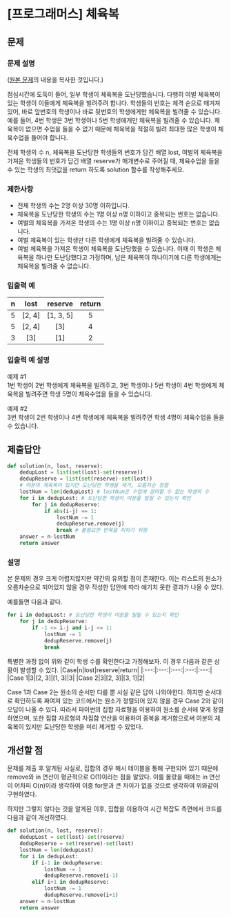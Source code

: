 # [프로그래머스] 체육복
## 문제
### 문제 설명
([원본 문제](https://programmers.co.kr/learn/courses/30/lessons/42862)의 내용을 복사한 것입니다.)

점심시간에 도둑이 들어, 일부 학생이 체육복을 도난당했습니다. 다행히 여벌 체육복이 있는 학생이 이들에게 체육복을 빌려주려 합니다. 학생들의 번호는 체격 순으로 매겨져 있어, 바로 앞번호의 학생이나 바로 뒷번호의 학생에게만 체육복을 빌려줄 수 있습니다. 예를 들어, 4번 학생은 3번 학생이나 5번 학생에게만 체육복을 빌려줄 수 있습니다. 체육복이 없으면 수업을 들을 수 없기 때문에 체육복을 적절히 빌려 최대한 많은 학생이 체육수업을 들어야 합니다.

전체 학생의 수 n, 체육복을 도난당한 학생들의 번호가 담긴 배열 lost, 여벌의 체육복을 가져온 학생들의 번호가 담긴 배열 reserve가 매개변수로 주어질 때, 체육수업을 들을 수 있는 학생의 최댓값을 return 하도록 solution 함수를 작성해주세요.

### 제한사항
* 전체 학생의 수는 2명 이상 30명 이하입니다.
* 체육복을 도난당한 학생의 수는 1명 이상 n명 이하이고 중복되는 번호는 없습니다.
* 여벌의 체육복을 가져온 학생의 수는 1명 이상 n명 이하이고 중복되는 번호는 없습니다.
* 여벌 체육복이 있는 학생만 다른 학생에게 체육복을 빌려줄 수 있습니다.
* 여벌 체육복을 가져온 학생이 체육복을 도난당했을 수 있습니다. 이때 이 학생은 체육복을 하나만 도난당했다고 가정하며, 남은 체육복이 하나이기에 다른 학생에게는 체육복을 빌려줄 수 없습니다.

### 입출력 예
|n|lost|reserve|return|
|:---:|:---:|:---:|:---:|
|5|[2, 4]|[1, 3, 5]|5|
|5|[2, 4]|[3]|4|
|3|[3]|[1]|2|

### 입출력 예 설명
예제 #1  
1번 학생이 2번 학생에게 체육복을 빌려주고, 3번 학생이나 5번 학생이 4번 학생에게 체육복을 빌려주면 학생 5명이 체육수업을 들을 수 있습니다.

예제 #2  
3번 학생이 2번 학생이나 4번 학생에게 체육복을 빌려주면 학생 4명이 체육수업을 들을 수 있습니다.

## 제출답안
```python
def solution(n, lost, reserve):
    dedupLost = list(set(lost)-set(reserve))
    dedupReserve = list(set(reserve)-set(lost))
    # 여분의 체육복이 있지만 도난당한 학생을 제거, 오름차순 정렬
    lostNum = len(dedupLost) # lostNum은 수업에 참여할 수 없는 학생의 수
    for i in dedupLost: # 도난당한 학생이 여분을 빌릴 수 있는지 확인
        for j in dedupReserve:
            if abs(i-j) == 1:
                lostNum -= 1
                dedupReserve.remove(j)
                break # 불필요한 반복을 피하기 위함
    answer = n-lostNum
    return answer
```
### 설명
본 문제의 경우 크게 어렵지않지만 약간의 유의할 점이 존재한다. 이는 리스트의 원소가 오름차순으로 되어있지 않을 경우 작성한 답안에 따라 예기치 못한 결과가 나올 수 있다.  

예를들면 다음과 같다.  
```python
for i in dedupLost: # 도난당한 학생이 여분을 빌릴 수 있는지 확인
    for j in dedupReserve:
        if -1 <= i-j and i-j <= 1:
            lostNum -= 1
            dedupReserve.remove(j)
            break
```
특별한 과정 없이 위와 같이 학생 수를 확인한다고 가정해보자. 이 경우 다음과 같은 상황이 발생할 수 있다.
|Case|n|lost|reserve|return|
|:---:|:---:|:---:|:---:|:---:|
|Case 1|3|[2, 3]|[1, 3]|3|
|Case 2|3|[2, 3]|[3, 1]|2|

Case 1과 Case 2는 원소의 순서만 다를 뿐 사실 같은 답이 나와야한다. 하지만 순서대로 확인하도록 짜여져 있는 코드에서는 원소가 정렬되어 있지 않을 경우 Case 2와 같이 오답이 나올 수 있다. 따라서 파이썬의 집합 자료형을 이용하여 원소를 순서에 맞게 정렬하였으며, 또한 집합 자료형의 차집합 연산을 이용하여 중복을 제거함으로써 여분의 체육복이 있지만 도난당한 학생을 미리 제거할 수 있었다.

## 개선할 점
문제를 제출 후 알게된 사실로, 집합의 경우 해시 테이블을 통해 구현되어 있기 때문에 remove와 in 연산이 평균적으로 O(1)이라는 점을 알았다. 이를 몰랐을 때에는 in 연산이 어차피 O(n)이라 생각하여 이중 for문과 큰 차이가 없을 것으로 생각하여 위와같이 구현하였다.

하지만 그렇지 않다는 것을 알게된 이후, 집합을 이용하여 시간 복잡도 측면에서 코드를 다음과 같이 개선하였다.  
```python
def solution(n, lost, reserve):
    dedupLost = set(lost)-set(reserve)
    dedupReserve = set(reserve)-set(lost)
    lostNum = len(dedupLost)
    for i in dedupLost:
        if i-1 in dedupReserve:
            lostNum -= 1
            dedupReserve.remove(i-1)
        elif i+1 in dedupReserve:
            lostNum -= 1
            dedupReserve.remove(i+1)
    answer = n-lostNum
    return answer
```